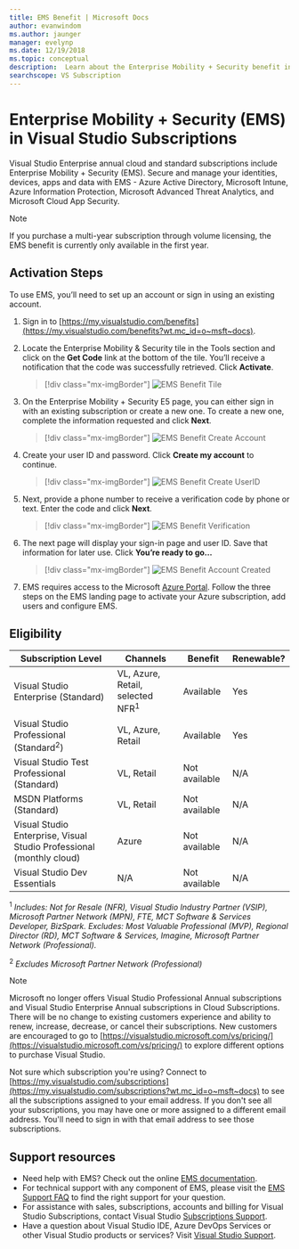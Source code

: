```yaml
---
title: EMS Benefit | Microsoft Docs
author: evanwindom
ms.author: jaunger
manager: evelynp
ms.date: 12/19/2018
ms.topic: conceptual
description:  Learn about the Enterprise Mobility + Security benefit included in your Visual Studio subscription.
searchscope: VS Subscription
---
```


# Enterprise Mobility + Security (EMS) in Visual Studio Subscriptions

Visual Studio Enterprise annual cloud and standard subscriptions include Enterprise Mobility + Security (EMS).  Secure and manage your identities, devices, apps and data with EMS - Azure Active Directory, Microsoft Intune, Azure Information Protection, Microsoft Advanced Threat Analytics, and Microsoft Cloud App Security.

> [!NOTE]
> If you purchase a multi-year subscription through volume licensing, the EMS benefit is currently only available in the first year.

## Activation Steps

To use EMS, you’ll need to set up an account or sign in using an existing account.

1. Sign in to [https://my.visualstudio.com/benefits](https://my.visualstudio.com/benefits?wt.mc_id=o~msft~docs).

2. Locate the Enterprise Mobility & Security tile in the Tools section and click on the **Get Code** link at the bottom of the tile.   You’ll receive a notification that the code was successfully retrieved.  Click **Activate**.
   > [!div class="mx-imgBorder"]
   > ![EMS Benefit Tile](_img/vs-ems/vs-ems-tile.png)

3. On the Enterprise Mobility + Security E5 page, you can either sign in with an existing subscription or create a new one.  To create a new one, complete the information requested  and click **Next**.
   > [!div class="mx-imgBorder"]
   > ![EMS Benefit Create Account](_img/vs-ems/vs-ems-create-account-cropped.png)

4. Create your user ID and password.  Click **Create my account** to continue.
   > [!div class="mx-imgBorder"]
   > ![EMS Benefit Create UserID](_img/vs-ems/vs-ems-userID-cropped.png)

5. Next, provide a phone number to receive a verification code by phone or text.  Enter the code and click **Next**.
   > [!div class="mx-imgBorder"]
   > ![EMS Benefit Verification](_img/vs-ems/vs-ems-robot-cropped.png)

6. The next page will display your sign-in page and user ID.  Save that information for later use.  Click **You’re ready to go…**
   > [!div class="mx-imgBorder"]
   > ![EMS Benefit Account Created](_img/vs-ems/vs-ems-save-info-cropped.png)

7. EMS requires access to the Microsoft [Azure Portal](https://azure.microsoft.com).  Follow the three steps on the EMS landing page to activate your Azure subscription, add users and configure EMS.

## Eligibility

| Subscription Level                                                 |     Channels                                            | Benefit                                                          | Renewable?    |
|--------------------------------------------------------------------|---------------------------------------------------------|------------------------------------------------------------------|---------------|
| Visual Studio Enterprise (Standard)   | VL, Azure, Retail,  selected NFR<sup>1</sup> | Available       |  Yes          |
| Visual Studio Professional (Standard<sup>2</sup>) | VL, Azure, Retail                                       | Available                                                            |  Yes          |
| Visual Studio Test Professional (Standard)                         | VL, Retail                                              | Not available                                             |  N/A          |
| MSDN Platforms (Standard)                                          | VL, Retail                                              | Not available                                              |  N/A          |
| Visual Studio Enterprise, Visual Studio Professional (monthly cloud) | Azure | Not available | N/A |
| Visual Studio Dev Essentials | N/A  | Not available |N/A |

<sup>1</sup>  *Includes:  Not for Resale (NFR), Visual Studio Industry Partner (VSIP), Microsoft Partner Network (MPN), FTE, MCT Software & Services Developer, BizSpark.  Excludes: Most Valuable Professional (MVP), Regional Director (RD), MCT Software & Services, Imagine, Microsoft Partner Network (Professional).*

<sup>2</sup> *Excludes Microsoft Partner Network (Professional)*

> [!NOTE]
> Microsoft no longer offers Visual Studio Professional Annual subscriptions and Visual Studio Enterprise Annual subscriptions in Cloud Subscriptions. There will be no change to existing customers experience and ability to renew, increase, decrease, or cancel their subscriptions. New customers are encouraged to go to [https://visualstudio.microsoft.com/vs/pricing/](https://visualstudio.microsoft.com/vs/pricing/) to explore different options to purchase Visual Studio.

Not sure which subscription you're using?  Connect to [https://my.visualstudio.com/subscriptions](https://my.visualstudio.com/subscriptions?wt.mc_id=o~msft~docs) to see all the subscriptions assigned to your email address. If you don't see all your subscriptions, you may have one or more assigned to a different email address.  You'll need to sign in with that email address to see those subscriptions.

## Support resources
-  Need help with EMS?  Check out the online [EMS documentation](/enterprise-mobility-security/).
-  For technical support with any component of EMS, please visit the [EMS Support FAQ](https://docs.microsoft.com/en-us/enterprise-mobility-security/solutions/ems-support-faq) to find the right support for your question.
-  For assistance with sales, subscriptions, accounts and billing for Visual Studio Subscriptions, contact Visual Studio [Subscriptions Support](https://visualstudio.microsoft.com/subscriptions/support/).
-  Have a question about Visual Studio IDE, Azure DevOps Services or other Visual Studio products or services?  Visit [Visual Studio Support](https://visualstudio.microsoft.com/support/).